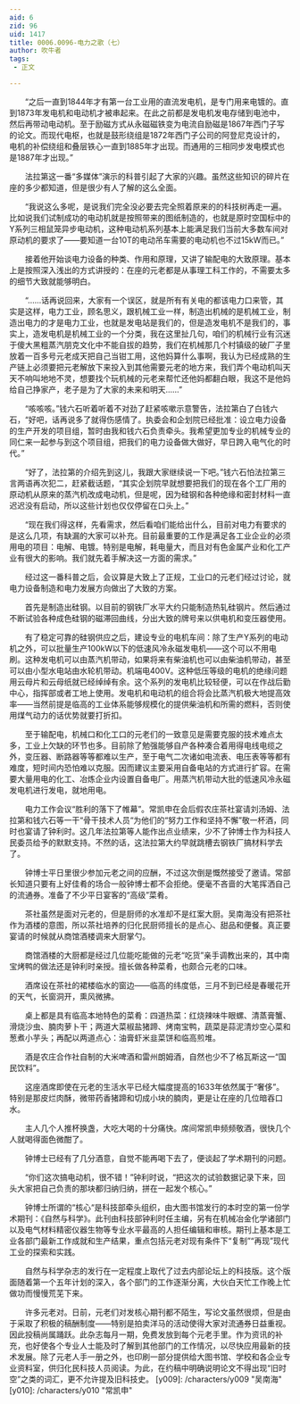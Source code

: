 ```yaml
---
aid: 6
zid: 96
uid: 1417
title: 0006.0096-电力之歌（七）
author: 吹牛者
tags: 
 - 正文

---
```




　　“之后一直到1844年才有第一台工业用的直流发电机，是专门用来电镀的。直到1873年发电机和电动机才被串起来。在此之前都是发电机发电存储到电池中，然后再带动电动机。至于励磁方式从永磁磁铁变为电流自励磁是1867年西门子写的论文。而现代电枢，也就是鼓形绕组是1872年西门子公司的阿登尼克设计的，电机的补偿绕组和叠层铁心一直到1885年才出现。而通用的三相同步发电模式也是1887年才出现。”

　　法拉第这一番“多媒体”演示的科普引起了大家的兴趣。虽然这些知识的碎片在座的多少都知道，但是很少有人了解的这么全面。

　　“我说这么多呢，是说我们完全没必要去完全照着原来的的科技树再走一遍。比如说我们试制成功的电动机就是按照带来的图纸制造的，也就是原时空国标中的Y系列三相鼠笼异步电动机，这种电动机系列基本上能满足我们当前大多数车间对原动机的要求了——要知道一台10T的电动吊车需要的电动机也不过15kW而已。”

　　接着他开始谈电力设备的种类、作用和原理，又讲了输配电的大致原理。基本上是按照深入浅出的方式讲授的：在座的元老都是从事理工科工作的，不需要太多的细节大致就能够明白。

　　“……话再说回来，大家有一个误区，就是所有有关电的都该电力口来管，其实是这样，电力工业，顾名思义，跟机械工业一样，制造出机械的是机械工业，制造出电力的才是电力工业，也就是发电站是我们的，但是造发电机不是我们的，事实上，造发电机是机械工业的一个分类，我在这里扯几句，咱们的机械行业有沉迷于傻大黑粗蒸汽朋克文化中不能自拔的趋势，我们在机械那几个村镇级的破厂子里放着一百多号元老成天把自己当钳工用，这他妈算什么事啊，我认为已经成熟的生产链上必须要把元老解放下来投入到其他需要元老的地方来，我们弄个电动机叫天天不响叫地地不灵，想要找个玩机械的元老来帮忙还他妈都翻白眼，我这不是他妈给自己挣家产，老子是为了大家的未来和明天……”

　　“咳咳咳。”钱六石听着听着不对劲了赶紧咳嗽示意警告，法拉第白了白钱六石，“好吧，话再说多了就得伤感情了。执委会和企划院已经批准：设立电力设备的生产开发的项目组，暂时由我和钱六石负责牵头。我希望更加专业的机械专业的同仁来一起参与到这个项目组，把我们的电力设备做大做好，早日跨入电气化的时代。”

　　“好了，法拉第的介绍先到这儿，我跟大家继续说一下吧。”钱六石怕法拉第三言两语再次犯二，赶紧截话题，“其实企划院早就想要把我们的现在各个工厂用的原动机从原来的蒸汽机改成电动机，但是呢，因为硅钢和各种绝缘和密封材料一直迟迟没有启动，所以这些计划也仅仅停留在口头上。”

　　“现在我们得这样，先看需求，然后看咱们能给出什么，目前对电力有要求的是这么几项，有缺漏的大家可以补充。目前最重要的工作是满足各工业企业的必须用电的项目：电解、电镀。特别是电解，耗电量大，而且对有色金属产业和化工产业有很大的影响。我们就先着手解决这一方面的需求。”

　　经过这一番科普之后，会议算是大致上了正规，工业口的元老们经过讨论，就电力设备制造和电力发展方向做出了大致的方案。

　　首先是制造出硅钢。以目前的钢铁厂水平大约只能制造热轧硅钢片。然后通过不断试验各种成色硅钢的磁滞回曲线，分出大致的牌号来以供电机和变压器使用。

　　有了稳定可靠的硅钢供应之后，建设专业的电机车间：除了生产Y系列的电动机之外，可以批量生产100kW以下的低速风冷永磁发电机——这个可以不用电刷。这种发电机可以由蒸汽机带动，如果将来有柴油机也可以由柴油机带动，甚至可以由小型水电站由水轮机带动。机端电400V。这种低压等级的电机的绝缘问题用云母片和云母纸就已经绰绰有余。这个系列的发电机比较轻便，可以在作战后勤中心，指挥部或者工地上使用。发电机和电动机的组合将会比蒸汽机极大地提高效率——当然前提是临高的工业体系能够规模化的提供柴油机和所需的燃料，否则使用煤气动力的话优势就要打折扣。

　　至于输配电，机械口和化工口的元老们的一致意见是需要克服的技术难点太多，工业上欠缺的环节也多。目前除了勉强能够自产各种凑合着用得电线电缆之外，变压器、断路器等等都难以生产，至于电气二次诸如电流表、电压表等等都有难度，短时间内恐怕难以克服。因而建议主要采用自备电站的方式进行扩容。在需要大量用电的化工、冶炼企业内设置自备电厂。用蒸汽机带动大批的低速风冷永磁发电机进行发电，就地用电。

　　电力工作会议“胜利的落下了帷幕”。常凯申在会后假农庄茶社宴请刘汤姆、法拉第和钱六石等一干“骨干技术人员“为他们的“努力工作和坚持不懈”敬一杯酒，同时也宴请了钟利时。这几年法拉第等人能作出点业绩来，少不了钟博士作为科技人民委员给予的默默支持。不然的话，这法拉第大约早就跳槽去钢铁厂搞材料学去了。

　　钟博士平日里很少参加元老之间的应酬，不过这次倒是慨然接受了邀请。常部长知道只要有上好佳肴的场合一般钟博士都不会拒绝。便毫不吝啬的大笔挥洒自己的流通券。准备了不少平日宴客的“高级”菜肴。

　　茶社虽然是面对元老的，但是厨师的水准却不是红案大厨。吴南海没有把茶社作为酒楼的意图，所以茶社培养的归化民厨师擅长的是点心、甜品和便餐。真正要宴请的时候就从商馆酒楼调来大厨掌勺。

　　商馆酒楼的大厨都是经过几位能吃能做的元老“吃货”亲手调教出来的，其中南宝烤鸭的做法还是钟利时亲授。擅长做各种菜肴，也颇合元老的口味。

　　酒席设在茶社的裙楼临水的窗边——临高的纬度低，三月不到已经是春暖花开的天气，长窗洞开，熏风微拂。

　　桌上都是具有临高本地特色的菜肴：四道热菜：红烧辣味牛眼螺、清蒸膏蟹、滑烧沙虫、腩肉萝卜干；两道大菜椒盐猪蹄、烤南宝鸭，蔬菜是蒜泥清炒空心菜和葱煮小芋头；再配以两道点心：油膏虾米韭菜饼和临高煎堆。

　　酒是农庄合作社自制的大米啤酒和雷州朗姆酒，自然也少不了格瓦斯这一“国民饮料”。

　　这座酒席即使在元老的生活水平已经大幅度提高的1633年依然属于“奢侈”。特别是那皮烂肉酥，微带药香猪蹄和切成小块的腩肉，更是让在座的几位暗吞口水。

　　主人几个人推杯换盏，大吃大喝的十分痛快。席间常凯申频频敬酒，很快几个人就喝得面色微酣了。

　　钟博士已经有了几分酒意，自觉不能再喝下去了，便谈起了学术期刊的问题。

　　“你们这次搞电动机，很不错！”钟利时说，“把这次的试验数据记录下来，回头大家把自己负责的那块都归纳归纳，拼在一起发个核心。”

　　钟博士所谓的“核心“是科技部牵头组织，由大图书馆发行的本时空的第一份学术期刊：《自然与科学》。此刊由科技部钟利时任主编，另有在机械冶金化学诸部门以及电气材料精密仪器生物等专业水平最高的人担任编辑和审核。期刊上基本是工业各部门最新工作成就和生产结果，重点包括元老对现有条件下“复制”“再现”现代工业的探索和实践。

　　自然与科学杂志的发行在一定程度上取代了过去内部论坛上的科技版。这个版面随着第一个五年计划的深入，各个部门的工作逐渐分离，大伙白天忙工作晚上忙做功而慢慢荒芜下来。

　　许多元老对。日前，元老们对发核心期刊都不陌生，写论文虽然很烦，但是由于采取了积极的稿酬制度——特别是拍卖洋马的活动使得大家对流通券日益重视。因此投稿尚属踊跃。此杂志每月一期，免费发放到每个元老手里。作为资讯的补充，也好使各个专业人士能及时了解到其他部门的工作情况，以尽快应用最新的技术发展。除了元老人手一册之外，也印刷一部分提供给大图书馆、学校和各企业专业资料室，供归化民科技人员阅读。为此，在约稿中明确说明论文不得出现“旧时空”之类的词汇，更不允许提及旧科技史。
[y009]: /characters/y009 "吴南海"
[y010]: /characters/y010 "常凯申"


